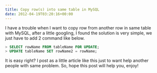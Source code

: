```yaml
---
title: Copy row(s) into same table in MySQL
date: 2012-04-19T03:20:16+00:00
---
```

I have a trouble when I want to copy row from another row in same table with MySQL, after a little googling, I found the solution is very simple, we just have to add 2 command like below.

```sql
> SELECT rowName FROM tableName FOR UPDATE;  
> UPDATE tableName SET rowName2 = rowName;
```

It is easy right? I post as a little article like this just to want help another people with same problem. So, hope this post will help you, enjoy!
